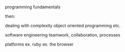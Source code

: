 programming fundamentals

then:

   dealing with complexity
      object oriented programming
      etc.

   software engineering
      teamwork, collaboration, processes

   platforms
     ex. ruby
     ex. the browser


